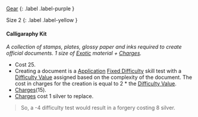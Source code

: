 [Gear](Game/Core/Gear)
{: .label .label-purple }

Size 2
{: .label .label-yellow }

#### Calligaraphy Kit
_A collection of stamps, plates, glossy paper and inks required to create official documents. 1 size of [Exotic](Materials#Exotic) material + [Charges](Game/Core/Blocks/Charges)._

- Cost 25.
- Creating a document is a [Application](Game/Core/Intelligence#Application) [Fixed Difficulty](Core/Skills#Fixed%20Difficulty) skill test with a [Difficulty Value](Core/Terminology#Difficulty%20Value) assigned based on the complexity of the document. The cost in charges for the creation is equal to 2 \* the [Difficulty Value](Core/Terminology#Difficulty%20Value).
- [Charges](Game/Core/Blocks/Charges)(15).
- [Charges](Game/Core/Blocks/Charges) cost 1 silver to replace.

> So, a -4 difficulty test would result in a forgery costing 8 silver.
